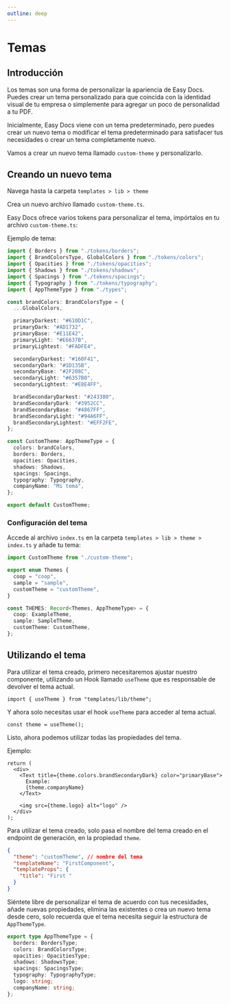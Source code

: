 ```yaml
---
outline: deep
---
```

# Temas

## Introducción

Los temas son una forma de personalizar la apariencia de Easy Docs. Puedes crear un tema personalizado para que coincida con la identidad visual de tu empresa o simplemente para agregar un poco de personalidad a tu PDF.

Inicialmente, Easy Docs viene con un tema predeterminado, pero puedes crear un nuevo tema o modificar el tema predeterminado para satisfacer tus necesidades o crear un tema completamente nuevo.

Vamos a crear un nuevo tema llamado `custom-theme` y personalizarlo.

## Creando un nuevo tema

Navega hasta la carpeta `templates > lib > theme`

Crea un nuevo archivo llamado `custom-theme.ts`.

Easy Docs ofrece varios tokens para personalizar el tema, impórtalos en tu archivo `custom-theme.ts`:

Ejemplo de tema:

```ts
import { Borders } from "./tokens/borders";
import { BrandColorsType, GlobalColors } from "./tokens/colors";
import { Opacities } from "./tokens/opacities";
import { Shadows } from "./tokens/shadows";
import { Spacings } from "./tokens/spacings";
import { Typography } from "./tokens/typography";
import { AppThemeType } from "./types";

const brandColors: BrandColorsType = {
  ...GlobalColors,

  primaryDarkest: "#610D1C",
  primaryDark: "#AD1732",
  primaryBase: "#E11E42",
  primaryLight: "#E6637B",
  primaryLightest: "#FADFE4",

  secondaryDarkest: "#160F41",
  secondaryDark: "#1D135B",
  secondaryBase: "#2F208C",
  secondaryLight: "#6357B0",
  secondaryLightest: "#E8E4FF",

  brandSecondaryDarkest: "#243380",
  brandSecondaryDark: "#3952CC",
  brandSecondaryBase: "#4867FF",
  brandSecondaryLight: "#94A6FF",
  brandSecondaryLightest: "#EFF2FE",
};

const CustomTheme: AppThemeType = {
  colors: brandColors,
  borders: Borders,
  opacities: Opacities,
  shadows: Shadows,
  spacings: Spacings,
  typography: Typography,
  companyName: "Mi tema",
};

export default CustomTheme;
```

### Configuración del tema

Accede al archivo `index.ts` en la carpeta `templates > lib > theme > index.ts`
y añade tu tema:

```ts
import CustomTheme from "./custom-theme";

export enum Themes {
  coop = "coop",
  sample = "sample",
  customTheme = "customTheme",
}

const THEMES: Record<Themes, AppThemeType> = {
  coop: ExampleTheme,
  sample: SampleTheme,
  customTheme: CustomTheme,
};
```

## Utilizando el tema

Para utilizar el tema creado, primero necesitaremos ajustar nuestro componente, utilizando un Hook llamado `useTheme` que es responsable de devolver el tema actual.

```tsx
import { useTheme } from "templates/lib/theme";
```

Y ahora solo necesitas usar el hook `useTheme` para acceder al tema actual.

```tsx
const theme = useTheme();
```

Listo, ahora podemos utilizar todas las propiedades del tema.

Ejemplo:

```tsx
return (
  <div>
    <Text title={theme.colors.brandSecondaryDark} color="primaryBase">
      Example:
      {theme.companyName}
    </Text>

    <img src={theme.logo} alt="logo" />
  </div>
);
```

Para utilizar el tema creado, solo pasa el nombre del tema creado en el endpoint de generación, en la propiedad `theme`.

```json
{
  "theme": "customTheme", // nombre del tema
  "templateName": "FirstComponent",
  "templateProps": {
    "title": "First "
  }
}
```

Siéntete libre de personalizar el tema de acuerdo con tus necesidades, añade nuevas propiedades, elimina las existentes o crea un nuevo tema desde cero, solo recuerda que el tema necesita seguir la estructura de `AppThemeType`.

```ts
export type AppThemeType = {
  borders: BordersType;
  colors: BrandColorsType;
  opacities: OpacitiesType;
  shadows: ShadowsType;
  spacings: SpacingsType;
  typography: TypographyType;
  logo: string;
  companyName: string;
};
```